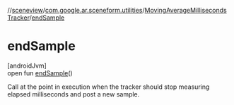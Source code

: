 //[sceneview](../../../index.md)/[com.google.ar.sceneform.utilities](../index.md)/[MovingAverageMillisecondsTracker](index.md)/[endSample](end-sample.md)

# endSample

[androidJvm]\
open fun [endSample](end-sample.md)()

Call at the point in execution when the tracker should stop measuring elapsed milliseconds and post a new sample.
